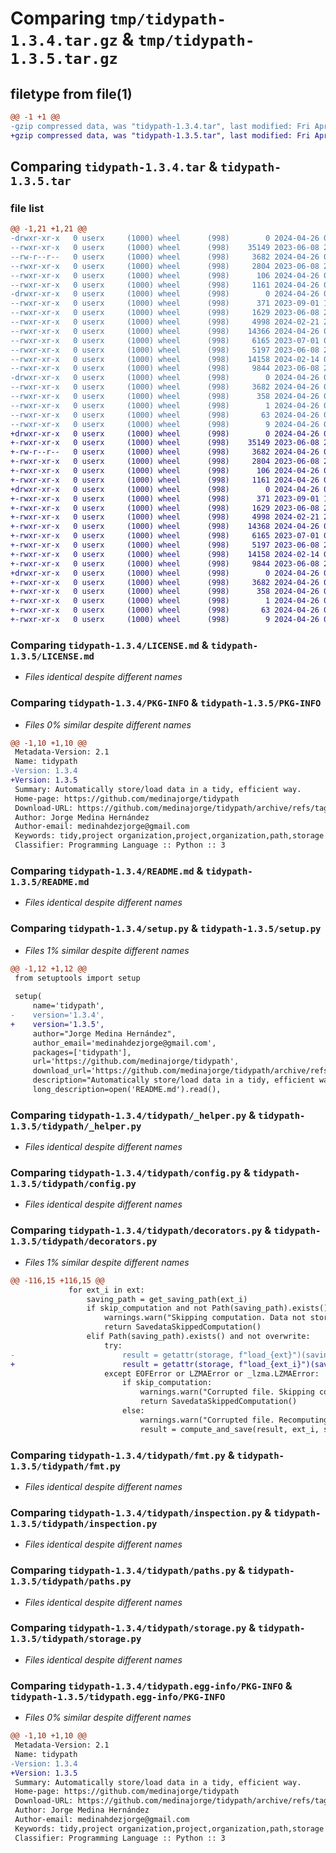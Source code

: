 # Comparing `tmp/tidypath-1.3.4.tar.gz` & `tmp/tidypath-1.3.5.tar.gz`

## filetype from file(1)

```diff
@@ -1 +1 @@
-gzip compressed data, was "tidypath-1.3.4.tar", last modified: Fri Apr 26 08:30:12 2024, max compression
+gzip compressed data, was "tidypath-1.3.5.tar", last modified: Fri Apr 26 08:34:06 2024, max compression
```

## Comparing `tidypath-1.3.4.tar` & `tidypath-1.3.5.tar`

### file list

```diff
@@ -1,21 +1,21 @@
-drwxr-xr-x   0 userx     (1000) wheel      (998)        0 2024-04-26 08:30:12.323393 tidypath-1.3.4/
--rwxr-xr-x   0 userx     (1000) wheel      (998)    35149 2023-06-08 21:46:44.000000 tidypath-1.3.4/LICENSE.md
--rw-r--r--   0 userx     (1000) wheel      (998)     3682 2024-04-26 08:30:12.323393 tidypath-1.3.4/PKG-INFO
--rwxr-xr-x   0 userx     (1000) wheel      (998)     2804 2023-06-08 21:46:44.000000 tidypath-1.3.4/README.md
--rwxr-xr-x   0 userx     (1000) wheel      (998)      106 2024-04-26 08:30:12.323393 tidypath-1.3.4/setup.cfg
--rwxr-xr-x   0 userx     (1000) wheel      (998)     1161 2024-04-26 08:29:52.000000 tidypath-1.3.4/setup.py
-drwxr-xr-x   0 userx     (1000) wheel      (998)        0 2024-04-26 08:30:12.323393 tidypath-1.3.4/tidypath/
--rwxr-xr-x   0 userx     (1000) wheel      (998)      371 2023-09-01 13:40:54.000000 tidypath-1.3.4/tidypath/__init__.py
--rwxr-xr-x   0 userx     (1000) wheel      (998)     1629 2023-06-08 21:46:44.000000 tidypath-1.3.4/tidypath/_helper.py
--rwxr-xr-x   0 userx     (1000) wheel      (998)     4998 2024-02-21 23:01:12.000000 tidypath-1.3.4/tidypath/config.py
--rwxr-xr-x   0 userx     (1000) wheel      (998)    14366 2024-04-26 08:29:43.000000 tidypath-1.3.4/tidypath/decorators.py
--rwxr-xr-x   0 userx     (1000) wheel      (998)     6165 2023-07-01 08:06:57.000000 tidypath-1.3.4/tidypath/fmt.py
--rwxr-xr-x   0 userx     (1000) wheel      (998)     5197 2023-06-08 21:46:44.000000 tidypath-1.3.4/tidypath/inspection.py
--rwxr-xr-x   0 userx     (1000) wheel      (998)    14158 2024-02-14 00:36:13.000000 tidypath-1.3.4/tidypath/paths.py
--rwxr-xr-x   0 userx     (1000) wheel      (998)     9844 2023-06-08 21:46:44.000000 tidypath-1.3.4/tidypath/storage.py
-drwxr-xr-x   0 userx     (1000) wheel      (998)        0 2024-04-26 08:30:12.323393 tidypath-1.3.4/tidypath.egg-info/
--rwxr-xr-x   0 userx     (1000) wheel      (998)     3682 2024-04-26 08:30:12.000000 tidypath-1.3.4/tidypath.egg-info/PKG-INFO
--rwxr-xr-x   0 userx     (1000) wheel      (998)      358 2024-04-26 08:30:12.000000 tidypath-1.3.4/tidypath.egg-info/SOURCES.txt
--rwxr-xr-x   0 userx     (1000) wheel      (998)        1 2024-04-26 08:30:12.000000 tidypath-1.3.4/tidypath.egg-info/dependency_links.txt
--rwxr-xr-x   0 userx     (1000) wheel      (998)       63 2024-04-26 08:30:12.000000 tidypath-1.3.4/tidypath.egg-info/requires.txt
--rwxr-xr-x   0 userx     (1000) wheel      (998)        9 2024-04-26 08:30:12.000000 tidypath-1.3.4/tidypath.egg-info/top_level.txt
+drwxr-xr-x   0 userx     (1000) wheel      (998)        0 2024-04-26 08:34:06.993405 tidypath-1.3.5/
+-rwxr-xr-x   0 userx     (1000) wheel      (998)    35149 2023-06-08 21:46:44.000000 tidypath-1.3.5/LICENSE.md
+-rw-r--r--   0 userx     (1000) wheel      (998)     3682 2024-04-26 08:34:06.993405 tidypath-1.3.5/PKG-INFO
+-rwxr-xr-x   0 userx     (1000) wheel      (998)     2804 2023-06-08 21:46:44.000000 tidypath-1.3.5/README.md
+-rwxr-xr-x   0 userx     (1000) wheel      (998)      106 2024-04-26 08:34:06.993405 tidypath-1.3.5/setup.cfg
+-rwxr-xr-x   0 userx     (1000) wheel      (998)     1161 2024-04-26 08:33:47.000000 tidypath-1.3.5/setup.py
+drwxr-xr-x   0 userx     (1000) wheel      (998)        0 2024-04-26 08:34:06.993405 tidypath-1.3.5/tidypath/
+-rwxr-xr-x   0 userx     (1000) wheel      (998)      371 2023-09-01 13:40:54.000000 tidypath-1.3.5/tidypath/__init__.py
+-rwxr-xr-x   0 userx     (1000) wheel      (998)     1629 2023-06-08 21:46:44.000000 tidypath-1.3.5/tidypath/_helper.py
+-rwxr-xr-x   0 userx     (1000) wheel      (998)     4998 2024-02-21 23:01:12.000000 tidypath-1.3.5/tidypath/config.py
+-rwxr-xr-x   0 userx     (1000) wheel      (998)    14368 2024-04-26 08:33:12.000000 tidypath-1.3.5/tidypath/decorators.py
+-rwxr-xr-x   0 userx     (1000) wheel      (998)     6165 2023-07-01 08:06:57.000000 tidypath-1.3.5/tidypath/fmt.py
+-rwxr-xr-x   0 userx     (1000) wheel      (998)     5197 2023-06-08 21:46:44.000000 tidypath-1.3.5/tidypath/inspection.py
+-rwxr-xr-x   0 userx     (1000) wheel      (998)    14158 2024-02-14 00:36:13.000000 tidypath-1.3.5/tidypath/paths.py
+-rwxr-xr-x   0 userx     (1000) wheel      (998)     9844 2023-06-08 21:46:44.000000 tidypath-1.3.5/tidypath/storage.py
+drwxr-xr-x   0 userx     (1000) wheel      (998)        0 2024-04-26 08:34:06.993405 tidypath-1.3.5/tidypath.egg-info/
+-rwxr-xr-x   0 userx     (1000) wheel      (998)     3682 2024-04-26 08:34:06.000000 tidypath-1.3.5/tidypath.egg-info/PKG-INFO
+-rwxr-xr-x   0 userx     (1000) wheel      (998)      358 2024-04-26 08:34:06.000000 tidypath-1.3.5/tidypath.egg-info/SOURCES.txt
+-rwxr-xr-x   0 userx     (1000) wheel      (998)        1 2024-04-26 08:34:06.000000 tidypath-1.3.5/tidypath.egg-info/dependency_links.txt
+-rwxr-xr-x   0 userx     (1000) wheel      (998)       63 2024-04-26 08:34:06.000000 tidypath-1.3.5/tidypath.egg-info/requires.txt
+-rwxr-xr-x   0 userx     (1000) wheel      (998)        9 2024-04-26 08:34:06.000000 tidypath-1.3.5/tidypath.egg-info/top_level.txt
```

### Comparing `tidypath-1.3.4/LICENSE.md` & `tidypath-1.3.5/LICENSE.md`

 * *Files identical despite different names*

### Comparing `tidypath-1.3.4/PKG-INFO` & `tidypath-1.3.5/PKG-INFO`

 * *Files 0% similar despite different names*

```diff
@@ -1,10 +1,10 @@
 Metadata-Version: 2.1
 Name: tidypath
-Version: 1.3.4
+Version: 1.3.5
 Summary: Automatically store/load data in a tidy, efficient way.
 Home-page: https://github.com/medinajorge/tidypath
 Download-URL: https://github.com/medinajorge/tidypath/archive/refs/tags/v1.0.5.tar.gz
 Author: Jorge Medina Hernández
 Author-email: medinahdezjorge@gmail.com
 Keywords: tidy,project organization,project,organization,path,storage
 Classifier: Programming Language :: Python :: 3
```

### Comparing `tidypath-1.3.4/README.md` & `tidypath-1.3.5/README.md`

 * *Files identical despite different names*

### Comparing `tidypath-1.3.4/setup.py` & `tidypath-1.3.5/setup.py`

 * *Files 1% similar despite different names*

```diff
@@ -1,12 +1,12 @@
 from setuptools import setup
 
 setup(
     name='tidypath',
-    version='1.3.4',
+    version='1.3.5',
     author="Jorge Medina Hernández",
     author_email='medinahdezjorge@gmail.com',
     packages=['tidypath'],
     url='https://github.com/medinajorge/tidypath',
     download_url='https://github.com/medinajorge/tidypath/archive/refs/tags/v1.0.5.tar.gz',
     description="Automatically store/load data in a tidy, efficient way.",
     long_description=open('README.md').read(),
```

### Comparing `tidypath-1.3.4/tidypath/_helper.py` & `tidypath-1.3.5/tidypath/_helper.py`

 * *Files identical despite different names*

### Comparing `tidypath-1.3.4/tidypath/config.py` & `tidypath-1.3.5/tidypath/config.py`

 * *Files identical despite different names*

### Comparing `tidypath-1.3.4/tidypath/decorators.py` & `tidypath-1.3.5/tidypath/decorators.py`

 * *Files 1% similar despite different names*

```diff
@@ -116,15 +116,15 @@
             for ext_i in ext:
                 saving_path = get_saving_path(ext_i)
                 if skip_computation and not Path(saving_path).exists():
                     warnings.warn("Skipping computation. Data not stored.", RuntimeWarning)
                     return SavedataSkippedComputation()
                 elif Path(saving_path).exists() and not overwrite:
                     try:
-                        result = getattr(storage, f"load_{ext}")(saving_path, **load_opts)
+                        result = getattr(storage, f"load_{ext_i}")(saving_path, **load_opts)
                     except EOFError or LZMAError or _lzma.LZMAError:
                         if skip_computation:
                             warnings.warn("Corrupted file. Skipping computation ...", RuntimeWarning)
                             return SavedataSkippedComputation()
                         else:
                             warnings.warn("Corrupted file. Recomputing and storing ...", RuntimeWarning)
                             result = compute_and_save(result, ext_i, saving_path)
```

### Comparing `tidypath-1.3.4/tidypath/fmt.py` & `tidypath-1.3.5/tidypath/fmt.py`

 * *Files identical despite different names*

### Comparing `tidypath-1.3.4/tidypath/inspection.py` & `tidypath-1.3.5/tidypath/inspection.py`

 * *Files identical despite different names*

### Comparing `tidypath-1.3.4/tidypath/paths.py` & `tidypath-1.3.5/tidypath/paths.py`

 * *Files identical despite different names*

### Comparing `tidypath-1.3.4/tidypath/storage.py` & `tidypath-1.3.5/tidypath/storage.py`

 * *Files identical despite different names*

### Comparing `tidypath-1.3.4/tidypath.egg-info/PKG-INFO` & `tidypath-1.3.5/tidypath.egg-info/PKG-INFO`

 * *Files 0% similar despite different names*

```diff
@@ -1,10 +1,10 @@
 Metadata-Version: 2.1
 Name: tidypath
-Version: 1.3.4
+Version: 1.3.5
 Summary: Automatically store/load data in a tidy, efficient way.
 Home-page: https://github.com/medinajorge/tidypath
 Download-URL: https://github.com/medinajorge/tidypath/archive/refs/tags/v1.0.5.tar.gz
 Author: Jorge Medina Hernández
 Author-email: medinahdezjorge@gmail.com
 Keywords: tidy,project organization,project,organization,path,storage
 Classifier: Programming Language :: Python :: 3
```

